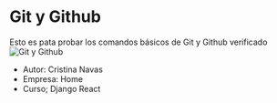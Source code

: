 # Git y Github

Esto es pata probar los comandos básicos de Git y Github verificado
![Git y Github](/git.png)


- Autor: Cristina Navas
- Empresa: Home 
- Curso; Django React